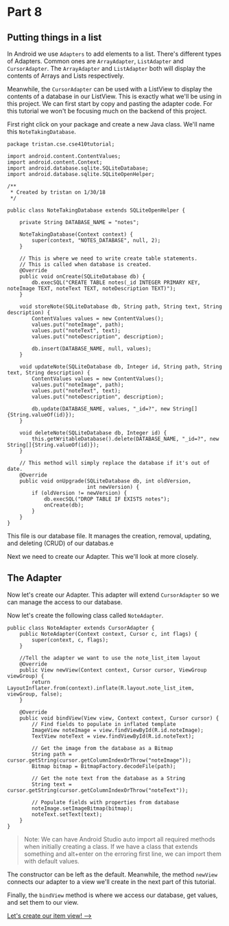 # Part 8
## Putting things in a list

In Android we use `Adapters` to add elements to a list. There's different types of Adapters. Common ones are `ArrayAdapter`, `ListAdapter` and `CursorAdapter`. The `ArrayAdapter` and `ListAdapter` both will display the contents of Arrays and Lists respectively.

Meanwhile, the `CursorAdapter` can be used with a ListView to display the contents of a database in our ListView. This is exactly what we'll be using in this project. We can first start by copy and pasting the adapter code. For this tutorial we won't be focusing much on the backend of this project.

First right click on your package and create a new Java class. 
We'll name this `NoteTakingDatabase`.
```
package tristan.cse.cse410tutorial;

import android.content.ContentValues;
import android.content.Context;
import android.database.sqlite.SQLiteDatabase;
import android.database.sqlite.SQLiteOpenHelper;

/**
 * Created by tristan on 1/30/18
 */

public class NoteTakingDatabase extends SQLiteOpenHelper {

    private String DATABASE_NAME = "notes";

    NoteTakingDatabase(Context context) {
        super(context, "NOTES_DATABASE", null, 2);
    }

    // This is where we need to write create table statements.
    // This is called when database is created.
    @Override
    public void onCreate(SQLiteDatabase db) {
        db.execSQL("CREATE TABLE notes(_id INTEGER PRIMARY KEY, noteImage TEXT, noteText TEXT, noteDescription TEXT)");
    }

    void storeNote(SQLiteDatabase db, String path, String text, String description) {
        ContentValues values = new ContentValues();
        values.put("noteImage", path);
        values.put("noteText", text);
        values.put("noteDescription", description);

        db.insert(DATABASE_NAME, null, values);
    }

    void updateNote(SQLiteDatabase db, Integer id, String path, String text, String description) {
        ContentValues values = new ContentValues();
        values.put("noteImage", path);
        values.put("noteText", text);
        values.put("noteDescription", description);

        db.update(DATABASE_NAME, values, "_id=?", new String[]{String.valueOf(id)});
    }

    void deleteNote(SQLiteDatabase db, Integer id) {
        this.getWritableDatabase().delete(DATABASE_NAME, "_id=?", new String[]{String.valueOf(id)});
    }

    // This method will simply replace the database if it's out of date.
    @Override
    public void onUpgrade(SQLiteDatabase db, int oldVersion,
                          int newVersion) {
        if (oldVersion != newVersion) {
            db.execSQL("DROP TABLE IF EXISTS notes");
            onCreate(db);
        }
    }
}
```

This file is our database file. It manages the creation, removal, updating, and deleting (CRUD) of our databas.e

Next we need to create our Adapter. This we'll look at more closely.

## The Adapter
Now let's create our Adapter. This adapter will extend `CursorAdapter` so we can manage the access to our database.

Now let's create the following class called `NoteAdapter`.

```
public class NoteAdapter extends CursorAdapter {
    public NoteAdapter(Context context, Cursor c, int flags) {
        super(context, c, flags);
    }

    //Tell the adapter we want to use the note_list_item layout
    @Override
    public View newView(Context context, Cursor cursor, ViewGroup viewGroup) {
        return LayoutInflater.from(context).inflate(R.layout.note_list_item, viewGroup, false);
    }

    @Override
    public void bindView(View view, Context context, Cursor cursor) {
        // Find fields to populate in inflated template
        ImageView noteImage = view.findViewById(R.id.noteImage);
        TextView noteText = view.findViewById(R.id.noteText);

        // Get the image from the database as a Bitmap
        String path = cursor.getString(cursor.getColumnIndexOrThrow("noteImage"));
        Bitmap bitmap = BitmapFactory.decodeFile(path);

        // Get the note text from the database as a String
        String text = cursor.getString(cursor.getColumnIndexOrThrow("noteText"));

        // Populate fields with properties from database
        noteImage.setImageBitmap(bitmap);
        noteText.setText(text);
    }
}
```

> Note: We can have Android Studio auto import all required methods when initially creating a class. If we have a class that extends something and alt+enter on the erroring first line, we can import them with default values.

The constructor can be left as the default. Meanwhile, the method `newView` connects our adapter to a view we'll create in the next part of this tutorial.

Finally, the `bindView` method is where we access our database, get values, and set them to our view.

[Let's create our item view! -->](part9.html)